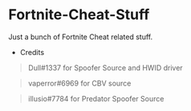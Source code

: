 # Fortnite-Cheat-Stuff
Just a bunch of Fortnite Cheat related stuff.

- Credits
> Dull#1337 for Spoofer Source and HWID driver

> vaperror#6969 for CBV source

> illusio#7784 for Predator Spoofer Source
